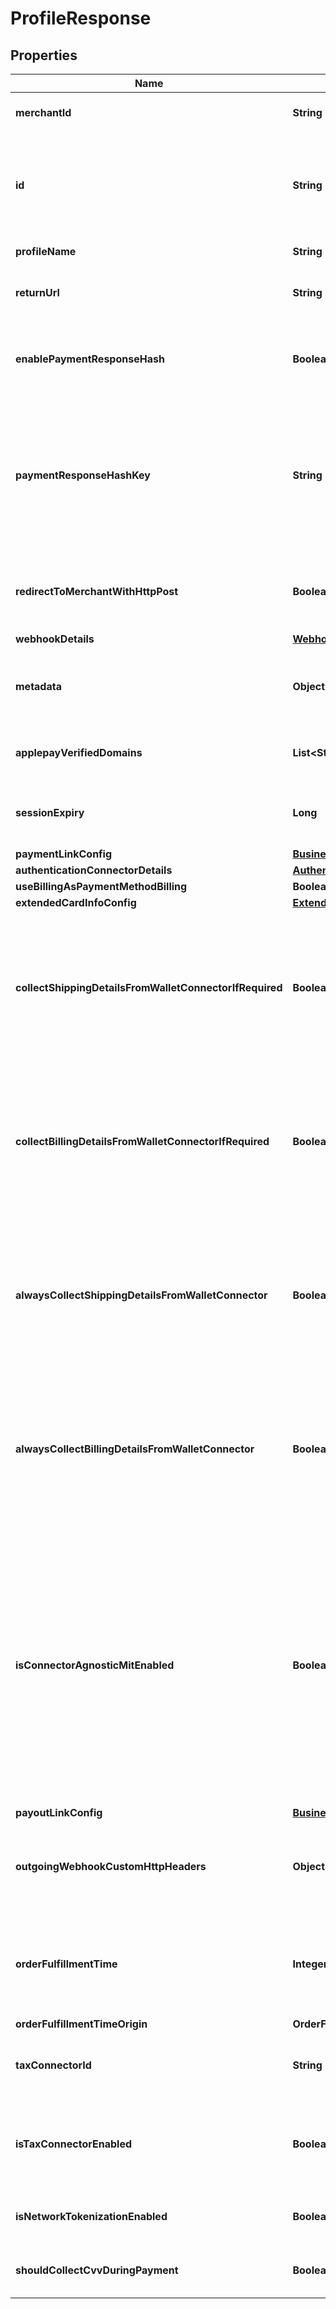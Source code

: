 

# ProfileResponse


## Properties

| Name | Type | Description | Notes |
|------------ | ------------- | ------------- | -------------|
|**merchantId** | **String** | The identifier for Merchant Account |  |
|**id** | **String** | The identifier for profile. This must be used for creating merchant accounts, payments and payouts |  |
|**profileName** | **String** | Name of the profile |  |
|**returnUrl** | **String** | The URL to redirect after the completion of the operation |  [optional] |
|**enablePaymentResponseHash** | **Boolean** | A boolean value to indicate if payment response hash needs to be enabled |  |
|**paymentResponseHashKey** | **String** | Refers to the hash key used for calculating the signature for webhooks and redirect response. If the value is not provided, a value is automatically generated. |  [optional] |
|**redirectToMerchantWithHttpPost** | **Boolean** | A boolean value to indicate if redirect to merchant with http post needs to be enabled |  |
|**webhookDetails** | [**WebhookDetails**](WebhookDetails.md) |  |  [optional] |
|**metadata** | **Object** | Metadata is useful for storing additional, unstructured information on an object. |  [optional] |
|**applepayVerifiedDomains** | **List&lt;String&gt;** | Verified Apple Pay domains for a particular profile |  [optional] |
|**sessionExpiry** | **Long** | Client Secret Default expiry for all payments created under this profile |  [optional] |
|**paymentLinkConfig** | [**BusinessPaymentLinkConfig**](BusinessPaymentLinkConfig.md) |  |  [optional] |
|**authenticationConnectorDetails** | [**AuthenticationConnectorDetails**](AuthenticationConnectorDetails.md) |  |  [optional] |
|**useBillingAsPaymentMethodBilling** | **Boolean** |  |  [optional] |
|**extendedCardInfoConfig** | [**ExtendedCardInfoConfig**](ExtendedCardInfoConfig.md) |  |  [optional] |
|**collectShippingDetailsFromWalletConnectorIfRequired** | **Boolean** | A boolean value to indicate if customer shipping details needs to be collected from wallet connector only if it is required field for connector (Eg. Apple Pay, Google Pay etc) |  [optional] |
|**collectBillingDetailsFromWalletConnectorIfRequired** | **Boolean** | A boolean value to indicate if customer billing details needs to be collected from wallet connector only if it is required field for connector (Eg. Apple Pay, Google Pay etc) |  [optional] |
|**alwaysCollectShippingDetailsFromWalletConnector** | **Boolean** | A boolean value to indicate if customer shipping details needs to be collected from wallet connector irrespective of connector required fields (Eg. Apple pay, Google pay etc) |  [optional] |
|**alwaysCollectBillingDetailsFromWalletConnector** | **Boolean** | A boolean value to indicate if customer billing details needs to be collected from wallet connector irrespective of connector required fields (Eg. Apple pay, Google pay etc) |  [optional] |
|**isConnectorAgnosticMitEnabled** | **Boolean** | Indicates if the MIT (merchant initiated transaction) payments can be made connector agnostic, i.e., MITs may be processed through different connector than CIT (customer initiated transaction) based on the routing rules. If set to &#x60;false&#x60;, MIT will go through the same connector as the CIT. |  [optional] |
|**payoutLinkConfig** | [**BusinessPayoutLinkConfig**](BusinessPayoutLinkConfig.md) |  |  [optional] |
|**outgoingWebhookCustomHttpHeaders** | **Object** | These key-value pairs are sent as additional custom headers in the outgoing webhook request. |  [optional] |
|**orderFulfillmentTime** | **Integer** | Will be used to determine the time till which your payment will be active once the payment session starts |  [optional] |
|**orderFulfillmentTimeOrigin** | **OrderFulfillmentTimeOrigin** |  |  [optional] |
|**taxConnectorId** | **String** | Merchant Connector id to be stored for tax_calculator connector |  [optional] |
|**isTaxConnectorEnabled** | **Boolean** | Indicates if tax_calculator connector is enabled or not. If set to &#x60;true&#x60; tax_connector_id will be checked. |  |
|**isNetworkTokenizationEnabled** | **Boolean** | Indicates if network tokenization is enabled or not. |  |
|**shouldCollectCvvDuringPayment** | **Boolean** | Indicates if CVV should be collected during payment or not. |  |



